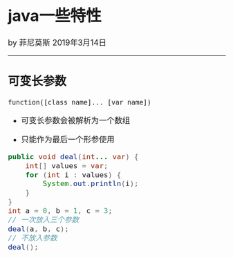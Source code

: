 <font size="4">

# java一些特性

by 菲尼莫斯 2019年3月14日

---

## 可变长参数

`function([class name]... [var name])` 

* 可变长参数会被解析为一个数组

* 只能作为最后一个形参使用

```java
public void deal(int... var) {
    int[] values = var;
    for (int i : values) {
        System.out.println(i);
    }
}
int a = 0, b = 1, c = 3;
// 一次放入三个参数
deal(a, b, c);
// 不放入参数
deal();
```

</font>
